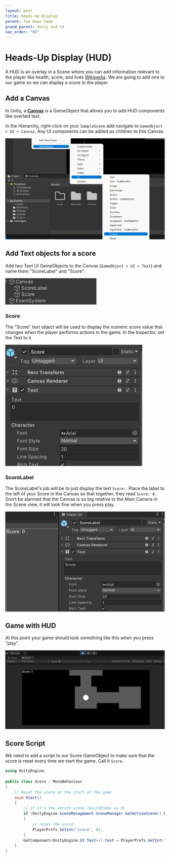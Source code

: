 ```yaml
---
layout: post
title: Heads-Up Display
parent: Top Down Game
grand_parent: Unity and C#
nav_order: "03"
---
```


# Heads-Up Display (HUD)

A HUD is an overlay in a Scene where you can add information relevant to the player like health, score, and lives [Wikipedia](<https://en.wikipedia.org/wiki/HUD_(video_gaming)>). We are going to add one to our game so we can display a score to the player.

## Add a Canvas

In Unity, a [**Canvas**](https://docs.unity3d.com/Packages/com.unity.ugui@1.0/manual/UICanvas.html) is a GameObject that allows you to add HUD components like overlaid text.

In the Hierarchy, right-click on your `SampleScene` add navigate to `GameObject > UI > Canvas`. Any UI components can be added as children to this Canvas.

![Add Canvas](/assets/images/unity/topdown/03/add-canvas.png)

## Add Text objects for a score

Add two Text UI GameObjects to the Canvas (`GameObject > UI > Text`) and name them "ScoreLabel" and "Score".

![Add Canvas Children](/assets/images/unity/topdown/03/canvas-children.png)

### Score

The "Score" text object will be used to display the numeric score value that changes when the player performs actions in the game. In the Inspector, set the Text to `0`.

![Score](/assets/images/unity/topdown/03/score.png)

### ScoreLabel

The ScoreLabel's job will be to just display the text `Score:`. Place the label to the left of your Score in the Canvas so that together, they read `Score: 0`. Don't be alarmed that the Canvas is so big relative to the Main Camera in the Scene view, it will look fine when you press play.

![Score Label](/assets/images/unity/topdown/03/score-label.png)

## Game with HUD

At this point your game should look something like this when you press "play".

![Game w/HUD](/assets/images/unity/topdown/03/game-hud.png)

## Score Script

We need to add a script to our Score GameObject to make sure that the score is reset every time we start the game. Call it `Score`.

```csharp
using UnityEngine;

public class Score : MonoBehaviour
{
    // Reset the score at the start of the game
    void Start()
    {
        // if it's the zeroth scene (buildIndex == 0)
        if (UnityEngine.SceneManagement.SceneManager.GetActiveScene().buildIndex == 0)
        {
            // reset the score
            PlayerPrefs.SetInt("score", 0);
        }
        GetComponent<UnityEngine.UI.Text>().text = PlayerPrefs.GetInt("score").ToString();
    }
}

```
